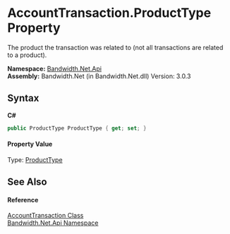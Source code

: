 ﻿# AccountTransaction.ProductType Property 
 

The product the transaction was related to (not all transactions are related to a product).

**Namespace:**&nbsp;<a href ="N_Bandwidth_Net_Api.md">Bandwidth.Net.Api</a><br />**Assembly:**&nbsp;Bandwidth.Net (in Bandwidth.Net.dll) Version: 3.0.3

## Syntax

**C#**<br />
``` C#
public ProductType ProductType { get; set; }
```


#### Property Value
Type: <a href ="T_Bandwidth_Net_Api_ProductType.md">ProductType</a>

## See Also


#### Reference
<a href ="T_Bandwidth_Net_Api_AccountTransaction.md">AccountTransaction Class</a><br /><a href ="N_Bandwidth_Net_Api.md">Bandwidth.Net.Api Namespace</a><br />